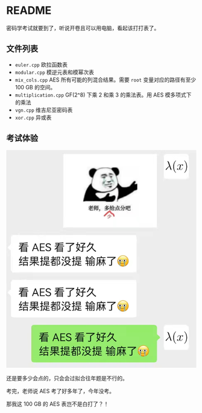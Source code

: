 # README

密码学考试就要到了，听说开卷且可以用电脑，看起该打打表了。

## 文件列表
 
- `euler.cpp` 欧拉函数表
- `modular.cpp` 模逆元表和模幂次表
- `mix_cols.cpp` AES 所有可能的列混合结果。需要 `root` 变量对应的路径有至少 100 GB 的空间。
- `multiplication.cpp` GF(2^8) 下乘 2 和乘 3 的乘法表。用 AES 模多项式下的乘法
- `vgn.cpp` 维吉尼亚密码表
- `xor.cpp` 异或表

## 考试体验

![考试体验](quiz.jpg?raw=1)

还是要多少会点的，只会会过拟合往年题是不行的。

考完，老师说 AES 考了好多年了，今年没考。

那我这 100 GB 的 AES 表岂不是白打了？！